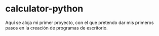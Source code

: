 # calculator-python

Aquí se aloja mi primer proyecto, con el que pretendo dar mis primeros pasos en la creación de programas de escritorio.
